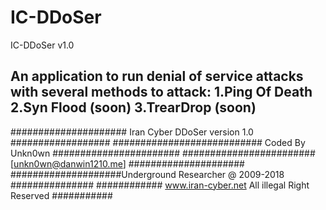 # IC-DDoSer
IC-DDoSer v1.0

An application to run denial of service attacks with several methods to attack:
1.Ping Of Death
2.Syn Flood (soon)
3.TrearDrop (soon)
------------------------------------------
##################### Iran Cyber DDoSer version 1.0 ##################
###########################   Coded By Unkn0wn #######################
######################## [unkn0wn@danwin1210.me] #####################
####################Underground Researcher @ 2009-2018 ###############
############ www.iran-cyber.net All illegal Right Reserved ###########

